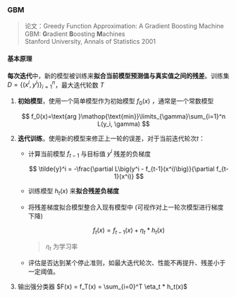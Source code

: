 ### GBM
> 论文：Greedy Function Approximation: A Gradient Boosting Machine  
> GBM: **G**radient **B**oosting **M**achines  
> Stanford University, Annals of Statistics 2001


#### 基本原理
**每次迭代**中，新的模型被训练来**拟合当前模型预测值与真实值之间的残差**。训练集 $D=\{(x^i, y^i)\}_{i=1}^n$，最大迭代轮数 $T$

1. **初始模型**，使用一个简单模型作为初始模型 $f_0(x)$ ，通常是一个常数模型 
    
    $$
    f_0(x)=\text{arg }\mathop{\text{min}}\limits_{\gamma}\sum_{i=1}^n L(y_i, \gamma)
    $$

2. **迭代训练**，使用新的模型来修正上一轮的误差，对于当前迭代轮次$t$：
    - 计算当前模型 $f_{t-1}$ 与目标值 $y^i$ 残差的负梯度

        $$
        \tilde{y}^i = -\frac{\partial L\big(y^i - f_{t-1}(x^i)\big)}{\partial f_{t-1}(x^i)}
        $$

        

    - 训练模型 $h_t(x)$ 来**拟合残差负梯度**

    - 将残差梯度拟合模型整合入现有模型中 (可视作对上一轮次模型进行梯度下降)
        
        $$
        f_t(x) =f_{t-1}(x) + \eta_t * h_t(x)
        $$

        > $\eta_t$ 为学习率

    - 评估是否达到某个停止准则，如最大迭代轮次、性能不再提升、残差小于一定阈值。

3. 输出强分类器 $F(x) = f_T(x) = \sum_{i=0}^T \eta_t * h_t(x)$
